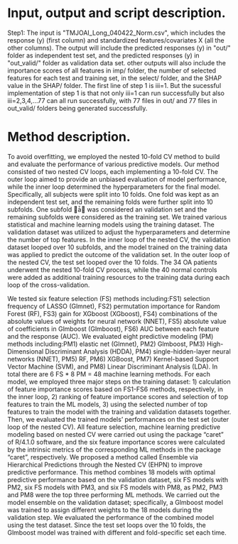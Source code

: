 # Input, output and script description.

Step1: The input is "TMJOAI_Long_040422_Norm.csv", which includes the response (y) (first column) and standardized features/covariates X (all the other columns).
The output will include the predicted responses (y) in "out/" folder as independent test set, and the predicted responses (y) in "out_valid/" folder as validation data set.
other outputs will also include the importance scores of all features in imp/ folder, the number of selected features for each test and training set, in the select/ folder, and the SHAP value in the SHAP/ folder.
The first line of step 1 is iii=1. But the sucessful implementation of step 1 is that not only iii=1 can run successfully but also iii=2,3,4,...77 can all run successfully, with 77 files in out/ and 77 files in out_valid/ folders being generated successfully.



# Method description.

To avoid overfitting, we employed the nested 10-fold CV method to build and evaluate the
performance of various predictive models. Our method consisted of two nested CV loops, each
implementing a 10-fold CV. The outer loop aimed to provide an unbiased evaluation of model
performance, while the inner loop determined the hyperparameters for the final model. Specifically,
all subjects were split into 10 folds. One fold was kept as an independent test set,
and the remaining folds were further split into 10 subfolds. One subfold ௜ǡ௝ was considered an validation set and the remaining subfolds were considered as the training
set. We trained various statistical and machine learning models using the training dataset. The
validation dataset was utilized to adjust the hyperparameters and determine the number of top
features. In the inner loop of the nested CV, the validation dataset looped over 10 subfolds,
and the model trained on the training data was applied to predict the outcome of the
validation set. In the outer loop of the nested CV, the test set looped over the 10 folds. The 34 OA patients underwent the nested 10-fold CV process, while the 40
normal controls were added as additional training resources to the training data during each loop of
the cross-validation.

We tested six feature selection (FS) methods including:FS1) selection frequency of LASSO (Glmnet),
FS2) permutation importance for Random Forest (RF), FS3) gain for XGboost (XGboost), FS4)
combinations of the absolute values of weights for neural network (NNET), FS5) absolute value of
coefficients in Glmboost (Glmboost), FS6) AUC between each feature and the response (AUC). We
evaluated eight predictive modeling (PM) methods including:PM1) elastic net (Glmnet), PM2)
Glmboost, PM3) High-Dimensional Discriminant Analysis (HDDA), PM4) single-hidden-layer neural
networks (NNET), PM5) RF, PM6) XGBoost, PM7) Kernel-based Support Vector Machine (SVM),
and PM8) Linear Discriminant Analysis (LDA). In total there are 6 FS * 8 PM = 48 machine learning
methods.
For each model, we employed three major steps on the training dataset: 1) calculation of feature
importance scores based on FS1-FS6 methods, respectively, in the inner loop, 2) ranking of feature
importance scores and selection of top features to train the ML models, 3) using the selected number
of top features to train the model with the training and validation datasets together. Then, we
evaluated the trained models’ performances on the test set (outer loop of the nested CV). All feature
selection, machine learning predictive modeling based on nested CV were carried out using the
package “caret” of R/4.1.0 software, and the six feature importance scores were calculated by the
intrinsic metrics of the corresponding ML methods in the package “caret”, respectively.
We proposed a method called Ensemble via Hierarchical Predictions through the Nested CV (EHPN)
to improve predictive performance. This method combines 18 models with optimal predictive
performance based on the validation dataset, six FS models with PM2, six FS models with PM3, and
six FS models with PM8, as PM2, PM3 and PM8 were the top three performing ML methods. We
carried out the model ensemble on the validation dataset; specifically, a Glmboost model was trained
to assign different weights to the 18 models during the validation step. We evaluated the performance
of the combined model using the test dataset. Since the test set loops over the 10 folds, the Glmboost
model was trained with different and fold-specific set each time.

